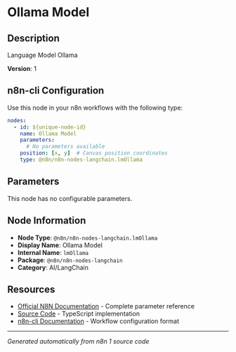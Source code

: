 # Ollama Model

## Description

Language Model Ollama

**Version**: 1

## n8n-cli Configuration

Use this node in your n8n workflows with the following type:

```yaml
nodes:
  - id: ${unique-node-id}
    name: Ollama Model
    parameters:
      # No parameters available
    position: [x, y]  # Canvas position coordinates
    type: @n8n/n8n-nodes-langchain.lmOllama
```

## Parameters

This node has no configurable parameters.

## Node Information

- **Node Type**: `@n8n/n8n-nodes-langchain.lmOllama`
- **Display Name**: Ollama Model
- **Internal Name**: `lmOllama`
- **Package**: `@n8n/n8n-nodes-langchain`
- **Category**: AI/LangChain

## Resources

- [Official N8N Documentation](https://docs.n8n.io/integrations/builtin/cluster-nodes/root-nodes/n8n-nodes-langchain.lmollama/) - Complete parameter reference
- [Source Code](https://github.com/n8n-io/n8n/blob/master/packages/@n8n/nodes-langchain/nodes/llms/LMOllama/LmOllama.node.ts) - TypeScript implementation
- [n8n-cli Documentation](https://github.com/edenreich/n8n-cli) - Workflow configuration format

---
*Generated automatically from n8n 1 source code*
